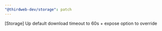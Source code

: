 ```yaml
---
"@thirdweb-dev/storage": patch
---
```


[Storage] Up default download timeout to 60s + expose option to override
